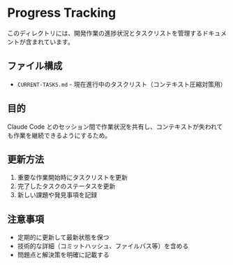 # Progress Tracking

このディレクトリには、開発作業の進捗状況とタスクリストを管理するドキュメントが含まれています。

## ファイル構成

- `CURRENT-TASKS.md` - 現在進行中のタスクリスト（コンテキスト圧縮対策用）

## 目的

Claude Code とのセッション間で作業状況を共有し、コンテキストが失われても作業を継続できるようにするため。

## 更新方法

1. 重要な作業開始時にタスクリストを更新
2. 完了したタスクのステータスを更新
3. 新しい課題や発見事項を記録

## 注意事項

- 定期的に更新して最新状態を保つ
- 技術的な詳細（コミットハッシュ、ファイルパス等）を含める
- 問題点と解決策を明確に記載する
